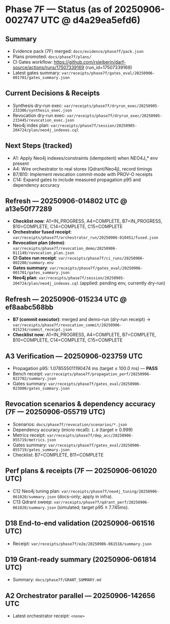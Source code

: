 # Phase 7F — Status (as of 20250906-002747 UTC @ d4a29ea5efd6)

## Summary
- Evidence pack (7F) merged: `docs/evidence/phase7f/pack.json`
- Plans promoted: `docs/phase7f/plans/`
- CI Gates workflow: https://github.com/rsleiberin/darf-source/actions/runs/17507339169 (run_id=17507339169)
- Latest gates summary: `var/receipts/phase7f/gates_eval/20250906-001701/gates_summary.json`

## Current Decisions & Receipts
- Synthesis dry-run exec: `var/receipts/phase7f/dryrun_exec/20250905-233306/synthesis_exec.json`
- Revocation dry-run exec: `var/receipts/phase7f/dryrun_exec/20250905-233445/revocation_exec.json`
- Neo4j index plan: `var/receipts/phase7f/session/20250905-204724/plan/neo4j_indexes.cql`

## Next Steps (tracked)
- A1: Apply Neo4j indexes/constraints (idempotent) when NEO4J_* env present
- A4: Wire orchestrator to real stores (Qdrant/Neo4j), record timings
- B7/B10: Implement revocation commit-mode with PROV-O receipts
- C14: Expand gates to include measured propagation p95 and dependency accuracy

## Refresh — 20250906-014802 UTC @ a13e50f77289

- **Checklist now**: A1=IN_PROGRESS, A4=COMPLETE, B7=IN_PROGRESS, B10=COMPLETE, C14=COMPLETE, C15=COMPLETE
- **Orchestrator fused receipt**: `var/receipts/phase7f/orchestrator_run/20250906-010451/fused.json`
- **Revocation plan (demo)**: `var/receipts/phase7f/revocation_demo/20250906-011149/revocation_plan.json`
- **CI Gates run receipt**: `var/receipts/phase7f/ci_runs/20250906-002208/summary.env`
- **Gates summary**: `var/receipts/phase7f/gates_eval/20250906-001701/gates_summary.json`
- **Neo4j plan**: `var/receipts/phase7f/session/20250905-204724/plan/neo4j_indexes.cql` (applied: pending env, currently dry-run)

## Refresh — 20250906-015234 UTC @ ef8aabc568bb

- **B7 (commit executor)**: merged and demo-run (dry-run receipt) → `var/receipts/phase7f/revocation_commit/20250906-015234/commit_receipt.json`
- **Checklist now**: A1=IN_PROGRESS, A4=COMPLETE, B7=COMPLETE, B10=COMPLETE, C14=COMPLETE, C15=COMPLETE

## A3 Verification — 20250906-023759 UTC

- Propagation p95: 1.078555011190474 ms (target ≤ 100.0 ms) — **PASS**
- Bench receipt: `var/receipts/phase7f/propagation_perf/20250906-022702/summary.json`
- Gates summary: `var/receipts/phase7f/gates_eval/20250906-023800/gates_summary.json`

## Revocation scenarios & dependency accuracy (7F — 20250906-055719 UTC)

- Scenarios: `docs/phase7f/revocation/scenarios/*.json`
- Dependency accuracy (micro recall): `1.0` (target ≥ 0.999)
- Metrics receipt: `var/receipts/phase7f/dep_acc/20250906-055719/metrics.json`
- Gates summary: `var/receipts/phase7f/gates_eval/20250906-055719/gates_summary.json`
- Checklist: B7=COMPLETE, B11=COMPLETE

## Perf plans & receipts (7F — 20250906-061020 UTC)

- C12 Neo4j tuning plan: `var/receipts/phase7f/neo4j_tuning/20250906-061020/summary.json` (docs-only; apply in infra).
- C13 Qdrant sweep: `var/receipts/phase7f/qdrant_perf/20250906-061020/summary.json` (simulated; target p95 ≤ 7.745ms).

## D18 End-to-end validation (20250906-061516 UTC)

- Receipt: `var/receipts/phase7f/e2e/20250906-061516/summary.json`

## D19 Grant-ready summary (20250906-061814 UTC)

- Summary: `docs/phase7f/GRANT_SUMMARY.md`

## A2 Orchestrator parallel — 20250906-142656 UTC

- Latest orchestrator receipt: `<none>`
